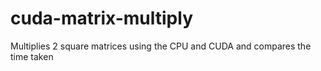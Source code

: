 # cuda-matrix-multiply
Multiplies 2 square matrices using the CPU and CUDA and compares the time taken
